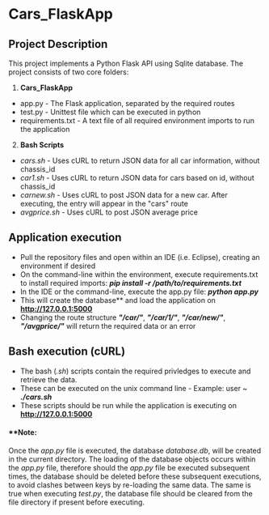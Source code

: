 # Cars_FlaskApp

## Project Description

This project implements a Python Flask API using Sqlite database. The project consists of two core folders:
1. **Cars_FlaskApp**
* app.py - The Flask application, separated by the required routes
* test.py - Unittest file which can be executed in python
* requirements.txt - A text file of all required environment imports to run the application
2. **Bash Scripts**
* *cars.sh* - Uses cURL to return JSON data for all car information, without chassis_id 
* *car1.sh* - Uses cURL to return JSON data for cars based on id, without chassis_id
* *carnew.sh* - Uses cURL to post JSON data for a new car. After executing, the entry will appear in the "cars" route
* *avgprice.sh* - Uses cURL to post JSON average price

## Application execution
* Pull the repository files and open within an IDE (i.e. Eclipse), creating an environment if desired
* On the command-line within the environment, execute requirements.txt to 
install required imports: **_pip install -r /path/to/requirements.txt_**
* In the IDE or the command-line, execute the app.py file: **_python app.py_**
* This will create the database** and load the application on **http://127.0.0.1:5000**
* Changing the route structure **_"/car/"_**, **_"/car/1/"_**, **_"/car/new/"_**, **_"/avgprice/"_** will return the required data or an error

## Bash execution (cURL)
* The bash (_.sh_) scripts contain the required privledges to execute and retrieve the data.
* These can be executed on the unix command line - Example: user ~ **_./cars.sh_**
* These scripts should be run while the application is executing on **http://127.0.0.1:5000**

#### **Note: 
Once the _app.py_ file is executed, the database _database.db_, will be created in the current directory.
The loading of the database objects occurs within the _app.py_ file, therefore should the _app.py_ file be executed subsequent times, the 
database should be deleted before these subsequent executions, to avoid clashes between keys by re-loading the same data. The same is true
when executing _test.py_, the database file should be cleared from the file directory if present before executing.
